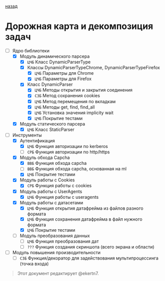 [назад](/README.md)

# Дорожная карта и декомпозиция задач

- [ ] Ядро библиотеки
    - [x] Модуль динамического парсера
        - [x] `ЦЧБ` Класс DynamicParserType
        - [x] Классы DynamicParserTypeChrome, DynamicParserTypeFirefox
            - [x] `ЦЧБ` Параметры для Chrome
            - [x] `ЦЧБ` Параметры для Firefox
        - [x] Класс DynamicParser
            - [x] `ЦЧБ` Методы открытия и закрытия соединения
            - [x] `СЗБ` Метод сохранения cookies
            - [x] `ЦЧБ` Метод перемещения по вкладкам
            - [x] `ЦЧБ` Методы get, find, find_all
            - [x] `ЦЧБ` Установка значения implicity wait
            - [x] `ЦЧБ` Покрытие тестами
    - [x] Модуль статического парсера
        - [x] `ЦЧБ` Класс StaticParser
- [ ] Инструменты
    - [x] Аутентификация
        - [x] `ЦЧБ` Функция авторизации по kerberos
        - [ ] `СРБ` Функция авторизации по http/https
    - [x] Модуль обхода Capcha
        - [x] `ВВБ` Функция обхода capcha
        - [ ] `ВВБ` Функция обхода capcha, основанная на ml
        - [x] `ЦЧБ` Покрытие тестами
    - [x] Модуль работы с Cookies
        - [x] `СРБ` Функция работы с cookies
    - [x] Модуль работы с UserAgents
        - [x] `ЦЧБ` Функция работы с useragents
    - [x] Модуль работы с датасетами
        - [x] `ЦЧБ` Функция открытия датафрейма из файлов разного формата
        - [x] `ЦЧБ` Функция сохранения датафрейма в файл нужного формата
        - [x] `ЦЧБ` Покрытие тестами
    - [ ] Модуль преобразования данных
        - [ ] `ЦЧБ` Функция преобразования дат
        - [ ] `???` Функция создания скриншота (всего экрана и области)
- [ ] Модуль повышения производительности
    - [ ] `СЗБ` Функция/декоратор для задействования мультипроцессинга (точка входа)

> Этот документ редактирует @ekertn7.
